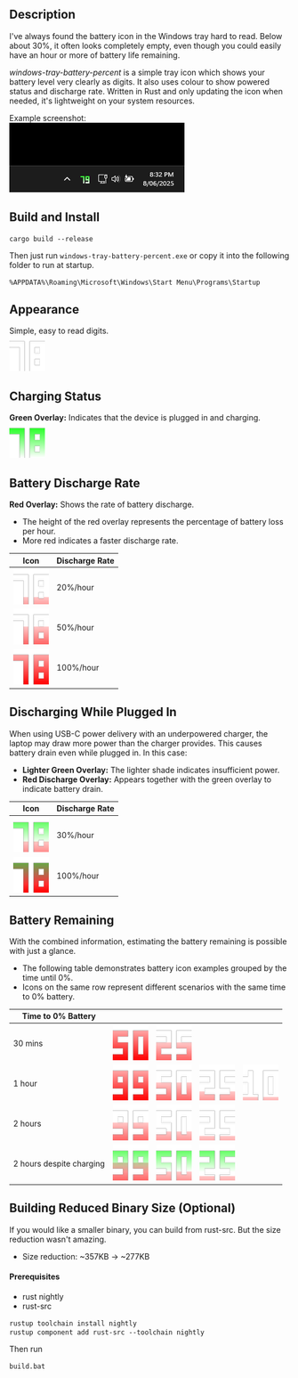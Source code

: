 ## Description
I've always found the battery icon in the Windows tray hard to read. Below about 30%, it often looks completely empty, even though you could easily have an hour or more of battery life remaining.

*windows-tray-battery-percent* is a simple tray icon which shows your battery level very clearly as digits. It also uses colour to show powered status and discharge rate. Written in Rust and only updating the icon when needed, it's lightweight on your system resources.

Example screenshot:  
![](screenshot.png)

## Build and Install
```
cargo build --release
```
Then just run `windows-tray-battery-percent.exe` or copy it into the following folder to run at startup.
```
%APPDATA%\Roaming\Microsoft\Windows\Start Menu\Programs\Startup
```

## Appearance
Simple, easy to read digits.  
![](doc-images/icon_p78_dr0_c0.png)

## Charging Status
**Green Overlay:** Indicates that the device is plugged in and charging.  
![](doc-images/icon_p78_dr0_c1.png)

## Battery Discharge Rate
**Red Overlay:** Shows the rate of battery discharge.  
- The height of the red overlay represents the percentage of battery loss per hour.
- More red indicates a faster discharge rate.

| Icon                                  | Discharge Rate |
| ------------------------------------- | -------------- |
| ![](doc-images/icon_p78_dr20_c0.png)  | 20%/hour       |
| ![](doc-images/icon_p78_dr50_c0.png)  | 50%/hour       |
| ![](doc-images/icon_p78_dr100_c0.png) | 100%/hour      |

## Discharging While Plugged In
When using USB-C power delivery with an underpowered charger, the laptop may draw more power than the charger provides. This causes battery drain even while plugged in. In this case:
- **Lighter Green Overlay:** The lighter shade indicates insufficient power.
- **Red Discharge Overlay:** Appears together with the green overlay to indicate battery drain.

| Icon                                  | Discharge Rate |
| ------------------------------------- | -------------- |
| ![](doc-images/icon_p78_dr30_c1.png)  | 30%/hour       |
| ![](doc-images/icon_p78_dr100_c1.png) | 100%/hour      |

## Battery Remaining
With the combined information, estimating the battery remaining is possible with just a glance.
- The following table demonstrates battery icon examples grouped by the time until 0%.
- Icons on the same row represent different scenarios with the same time to 0% battery.

| Time to 0% Battery       |                                        |                                      |                                      |                                      |
|------------------------- | -------------------------------------- | ------------------------------------ | ------------------------------------ | ------------------------------------ |
| 30 mins                  | ![](doc-images/icon_p50_dr100_c0.png)  | ![](doc-images/icon_p25_dr50_c0.png) |                                      |                                      |
| 1 hour                   | ![](doc-images/icon_p100_dr100_c0.png) | ![](doc-images/icon_p50_dr50_c0.png) | ![](doc-images/icon_p25_dr25_c0.png) | ![](doc-images/icon_p10_dr10_c0.png) |
| 2 hours                  | ![](doc-images/icon_p100_dr50_c0.png)  | ![](doc-images/icon_p50_dr25_c0.png) | ![](doc-images/icon_p25_dr12_c0.png) |                                      |
| 2 hours despite charging | ![](doc-images/icon_p100_dr50_c1.png)  | ![](doc-images/icon_p50_dr25_c1.png) | ![](doc-images/icon_p25_dr12_c1.png) |                                      |

## Building Reduced Binary Size (Optional)
If you would like a smaller binary, you can build from rust-src. But the size reduction wasn't amazing.
- Size reduction: ~357KB -> ~277KB
#### Prerequisites
- rust nightly
- rust-src
```
rustup toolchain install nightly
rustup component add rust-src --toolchain nightly
```
Then run
```
build.bat
```

